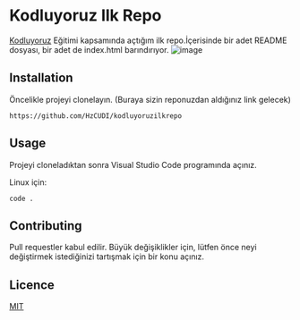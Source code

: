 # Kodluyoruz Ilk Repo

[Kodluyoruz](https://www.kodluyoruz.org/) Eğitimi kapsamında açtığım ilk repo.İçerisinde bir adet README dosyası, bir adet de index.html barındırıyor.
![image](Capture.PNG)

## Installation

Öncelikle projeyi clonelayın. (Buraya sizin reponuzdan aldığınız link gelecek)

```https://github.com/HzCUDI/kodluyoruzilkrepo```

## Usage

Projeyi cloneladıktan sonra Visual Studio Code programında açınız.

Linux için:

```cd kodluyoruzilkrepo
code .
```

## Contributing

Pull requestler kabul edilir. Büyük değişiklikler için, lütfen önce neyi değiştirmek istediğinizi tartışmak için bir konu açınız.

## Licence

[MIT](https://choosealicense.com/licenses/mit)
